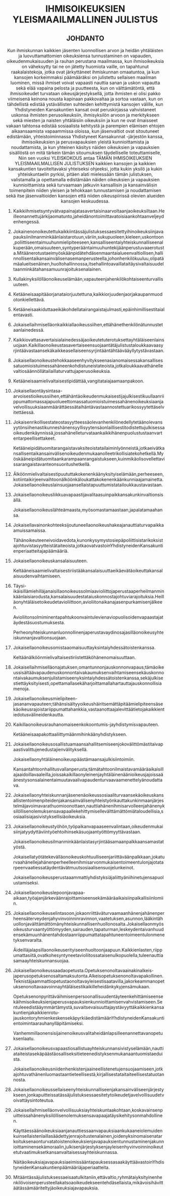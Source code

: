 <h1 align='center'>IHMISOIKEUKSIEN YLEISMAAILMALLINEN JULISTUS</h1>
<h2 align='center'>JOHDANTO</h2>
<p align='center'>Kun ihmiskunnan kaikkien jäsenten luonnollisen arvon ja heidän yhtäläisten ja luovuttamattomien oikeuksiensa tunnustaminen on vapauden, oikeudenmukaisuuden ja rauhan perustana maailmassa,
kun ihmisoikeuksia on väheksytty tai ne on jätetty huomiota vaille, on tapahtunut raakalaistekoja, jotka ovat järkyttäneet ihmiskunnan omaatuntoa, ja kun kansojen korkeimmaksi päämääräksi on julistettu sellaisen maailman luominen, missä ihmiset voivat vapaasti nauttia sanan ja uskon vapautta sekä elää vapaina pelosta ja puutteesta,
kun on välttämätöntä, että ihmisoikeudet turvataan oikeusjärjestyksellä, jotta ihmisten ei olisi pakko viimeisenä keinona nousta kapinaan pakkovaltaa ja sortoa vastaan,
kun on tähdellistä edistää ystävällisten suhteiden kehittymistä kansojen välille,
kun Yhdistyneiden Kansakuntien kansat ovat peruskirjassa vahvistaneet uskonsa ihmisten perusoikeuksiin, ihmisyksilön arvoon ja merkitykseen sekä miesten ja naisten yhtäläisiin oikeuksiin ja kun ne ovat ilmaisseet vakaan tahtonsa edistää sosiaalista kehitystä ja parempien elämisen ehtojen aikaansaamista vapaammissa oloissa,
kun jäsenvaltiot ovat sitoutuneet edistämään, yhteistoiminnassa Yhdistyneet Kansakunnat -järjestön kanssa, ihmisoikeuksien ja perusvapauksien yleistä kunnioittamista ja noudattamista, ja
kun yhteinen käsitys näiden oikeuksien ja vapauksien sisällöstä on mitä tärkein tämän sitoumuksen täydelliselle toteuttamiselle,
Niin sen vuoksi
YLEISKOKOUS
antaa TÄMÄN IHMISOIKEUKSIEN YLEISMAAILMALLISEN JULISTUKSEN kaikkien kansojen ja kaikkien kansakuntien tavoiteltavaksi yhteiseksi ohjeeksi, jotta kukin yksilö ja kukin yhteiskuntaelin pyrkisi, pitäen alati mielessään tämän julistuksen, valistamalla ja opettamalla edistämään näiden oikeuksien ja vapauksien kunnioittamista sekä turvaamaan jatkuvin kansallisin ja kansainvälisin toimenpitein niiden yleisen ja tehokkaan tunnustamisen ja noudattamisen sekä itse jäsenvaltioiden kansojen että niiden oikeuspiirissä olevien alueiden kansojen keskuudessa.</p>
<ol>
  <li>
    <p>Kaikkiihmisetsyntyvätvapainajatasavertaisinaarvoltaanjaoikeuksiltaan.Heilleonannettujärkijaomatunto,jaheidänontoimittavatoisiaankohtaanveljeydenhengessä.</p>
  </li>
  <li>
    <p>Jokainenonoikeutettukaikkiintässäjulistuksessaesitettyihinoikeuksiinjavapauksiinilmanminkäänlaistarotuun,väriin,sukupuoleen,kieleen,uskontoon,poliittiseentaimuuhunmielipiteeseen,kansalliseentaiyhteiskunnalliseenalkuperään,omaisuuteen,syntyperääntaimuuhuntekijäänperustuvaaerotusta.Mitäänerotustaeimyöskäänpidätehdäsenmaantaialueenvaltiollisen,hallinnollisentaikansainvälisenasemanperusteella,johonhenkilökuuluu,olipatämäalueitsenäinen,huoltohallinnossa,itsehallintoavaillataitäysivaltaisuudeltaanminkätahansamuunrajoituksenalainen.</p>
  </li>
  <li>
    <p>Kullakinyksilölläonoikeuselämään,vapauteenjahenkilökohtaiseenturvallisuuteen.</p>
  </li>
  <li>
    <p>Ketääneisaapitääorjanataiorjuutettuna,kaikkiorjuudenjaorjakaupanmuodotonkiellettävä.</p>
  </li>
  <li>
    <p>Ketääneisaakiduttaaeikäkohdellatairangaistajulmasti,epäinhimillisestitaialentavasti.</p>
  </li>
  <li>
    <p>Jokaisellaihmiselläonkaikkiallaoikeussiihen,ettähänethenkilönätunnustetaanlainedessä.</p>
  </li>
  <li>
    <p>Kaikkiovattasavertaisialainedessäjaoikeutetuterotuksettayhtäläiseenlainsuojaan.Kaikillaonoikeustasavertaiseensuojaantätäjulistustaloukkaavaasyrjintäävastaansekäkaikkeasellaiseensyrjintääntähtäävääyllytystävastaan.</p>
  </li>
  <li>
    <p>Jokaisellaonoikeustehokkaaseenhyvitykseenasianomaisessakansallisessatuomioistuimessahäneenkohdistuneistateoista,jotkaloukkaavathänellevaltiosäännöllätailaillaturvattujaperusoikeuksia.</p>
  </li>
  <li>
    <p>Ketääneisaamielivaltaisestipidättää,vangitataiajaamaanpakoon.</p>
  </li>
  <li>
    <p>Jokaisellaontäysintasa-arvoisestioikeussiihen,ettähäntäoikeudenmukaisestijajulkisestikuullaanriippumattomassajapuolueettomassatuomioistuimessahänenoikeuksiaanjavelvollisuuksiaanmäärättäessätaihäntävastaannostettuarikossyytettäselvitettäessä.</p>
  </li>
  <li>
    <p>Jokaisenrikollisestateostasyytteessäolevanhenkilönedellytetäänolevansyytönsiihenastikunneshänensyyllisyytensäonlaillisestitodistettujulkisessaoikeudenkäynnissä,jossahänelleturvataankaikkihänenpuolustustaanvartentarpeellisettakeet.</p>
    <p>Ketääneipidätuomitarangaistavaksiteoistatailaiminlyönneistä,jotkaeivätkansallisentaikansainvälisenoikeudenmukaanolleetrikollisiatekohetkellä.Myöskääneipidätuomitaankarampaanrangaistukseen,kuinmikäolisovellettavissarangaistavanteonsuoritushetkellä.</p>
  </li>
  <li>
    <p>Älköönmielivaltaisestipuututtakokenenkäänyksityiselämään,perheeseen,kotiintaikirjeenvaihtoonälköönkäloukattakokenenkäänkunniaajamainetta.Jokaisellaonoikeuslainsuojaansellaistapuuttumistatailoukkaustavastaan.</p>
  </li>
  <li>
    <p>Jokaisellaonoikeusliikkuavapaastijavalitaasuinpaikkansakunkinvaltionsisällä.</p>
    <p>Jokaisellaonoikeuslähteämaasta,myösomastamaastaan,japalatamaahansa.</p>
  </li>
  <li>
    <p>Jokaisellavainonkohteeksijoutuneellaonoikeushakeajanauttiaturvapaikkaamuissamaissa.</p>
    <p>Tähänoikeuteeneivoidavedota,kunonkysymystosiepäpoliittisistarikoksistajohtuvistasyytteistätaiteoista,jotkaovatvastoinYhdistyneidenKansakuntienperiaatteitajapäämääriä.</p>
  </li>
  <li>
    <p>Jokaisellaonoikeuskansalaisuuteen.</p>
    <p>Keltääneisaamielivaltaisestiriistääkansalaisuuttaeikäevätäoikeuttakansalaisuudenvaihtamiseen.</p>
  </li>
  <li>
    <p>Täysi-ikäisillämiehilläjanaisillaonoikeussolmiaavioliittojaperustaaperheilmanminkäänlaisiarodusta,kansalaisuudestataiuskonnostajohtuviarajoituksia.Heilläonyhtäläisetoikeudetavioliittoon,avioliitonaikanajasenpurkamisenjälkeen.</p>
    <p>Avioliitonsolmiminentapahtukoonvaintulevienaviopuolisoidenvapaastajatäydestäsuostumuksesta.</p>
    <p>Perheonyhteiskunnanluonnollinenjaperustavaydinosajasilläonoikeusyhteiskunnanjavaltionsuojaan.</p>
  </li>
  <li>
    <p>Jokaisellaonoikeusomistaaomaisuuttayksintaiyhdessätoistenkanssa.</p>
    <p>Keltäänälköönmielivaltaisestiriistettäköhänenomaisuuttaan.</p>
  </li>
  <li>
    <p>Jokaisellaihmiselläonajatuksen,omantunnonjauskonnonvapaus;tämäoikeussisältäävapaudenuskonnontaivakaumuksenvaihtamiseensekäuskonnontaivakaumuksenjulistamiseenyksintaiyhdessätoistenkanssa,sekäjulkisestiettäyksityisesti,opettamallasekäharjoittamallahartauttajauskonnollisiamenoja.</p>
  </li>
  <li>
    <p>Jokaisellaonoikeusmielipiteen-jasananvapauteen;tähänsisältyyoikeushäiritsemättäpitäämielipiteensäsekäoikeusrajoistariippumattahankkia,vastaanottaajalevittäätietojakaikkientiedotusvälineidenkautta.</p>
  </li>
  <li>
    <p>Kaikillaonoikeusrauhanomaiseenkokoontumis-jayhdistymisvapauteen.</p>
    <p>Ketääneisaapakottaaliittymäänmihinkäänyhdistykseen.</p>
  </li>
  <li>
    <p>Jokaisellaonoikeusosallistuamaansahallitsemiseenjokovälittömästitaivapaastivalittujenedustajienvälityksellä.</p>
    <p>Jokaisellaonyhtäläinenoikeuspäästämaansajulkisiintoimiin.</p>
    <p>Kansantahtoonhallitusvallanperusta;tämätahtoonilmaistavamääräaikaisillajaaidoillavaaleilla,joissakaikillaonyleinenjayhtäläinenäänioikeusjajoissaäänestysonsalainentaimuutavaalivapaudenturvaavaamenettelyänoudattava.</p>
  </li>
  <li>
    <p>Jokaisellaonyhteiskunnanjäsenenäoikeussosiaaliturvaansekäoikeuskansallistentoimenpiteidenjakansainvälisenyhteistyönkauttakunkinmaanjärjestelmäjavoimavarathuomioonottaen,nauttiahänenihmisarvolleenjahänenyksilöllisenolemuksensavapaallekehittymisellevälttämättömiätaloudellisia,sosiaalisiajasivistyksellisiäoikeuksia.</p>
  </li>
  <li>
    <p>Jokaisellaonoikeustyöhön,työpaikanvapaaseenvalintaan,oikeudenmukaisiinjatyydyttäviintyöehtoihinsekäsuojaantyöttömyyttävastaan.</p>
    <p>Jokaisellaonoikeusilmanminkäänlaistasyrjintääsamaanpalkkaansamastatyöstä.</p>
    <p>Jokaisellatyötätekevälläonoikeuskohtuulliseenjariittäväänpalkkaan,jokaturvaahänellejahänenperheelleenihmisarvonmukaisentoimeentulonjajotatarpeenvaatiessatäydentävätmuutsosiaalisensuojelunkeinot.</p>
    <p>Jokaisellaonoikeusperustaaammattiyhdistyksiäjaliittyäniihinetujensapuolustamiseksi.</p>
  </li>
  <li>
    <p>Jokaisellaonoikeuslepoonjavapaa-aikaan,työajanjärkeväänrajoittamiseensekämääräaikaisiinpalkallisiinlomiin.</p>
  </li>
  <li>
    <p>Jokaisellaonoikeuselintasoon,jokaonriittäväturvaamaanhänenjahänenperheensäterveydenjahyvinvoinninravinnon,vaatetuksen,asunnon,lääkintähuollonjavälttämättömänyhteiskunnallisenhuollonosalta.Jokaisellaonmyösoikeusturvaantyöttömyyden,sairauden,tapaturman,leskeydentaivanhuudensekämuunhänentahdostaanriippumattatapahtuneentoimeentulonmenetyksenvaralta.</p>
    <p>Äideilläjalapsillaonoikeuserityiseenhuoltoonjaapuun.Kaikkienlasten,riippumattasiitä,ovatkohesyntyneetavioliitossataisenulkopuolella,tuleenauttiasamaayhteiskunnansuojaa.</p>
  </li>
  <li>
    <p>Jokaisellaonoikeussaadaopetusta.Opetuksenonoltavaainakinalkeis-japerusopetuksenosaltamaksutonta.Alkeisopetuksenonoltavapakollinen.Teknistäjaammattiopetustaonoltavayleisestisaatavilla,jakorkeammanopetuksenonoltavaavoinnayhtäläisestikaikilleheidänkykyjensämukaan.</p>
    <p>Opetuksenonpyrittäväihmisenpersoonallisuudentäyteenkehittämiseensekäihmisoikeuksienjaperusvapauksienkunnioittamisenvahvistamiseen.Sentuleeedistääymmärtämystä,suvaitsevaisuuttajaystävyyttäkaikkienkansakuntienjakaikkienrotu-jauskontoryhmienkeskensekäpyrkiäedistämäänYhdistyneidenKansakuntientoimintaarauhanylläpitämiseksi.</p>
    <p>Vanhemmillaonensisijainenoikeusvalitaheidänlapsilleenannettavanopetuksenlaatu.</p>
  </li>
  <li>
    <p>Jokaisellaonoikeusvapaastiosallistuayhteiskunnansivistyselämään,nauttiataiteistasekäpäästäosalliseksitieteenedistyksenmukanaantuomistaeduista.</p>
    <p>Jokaisellaonoikeusniidenhenkistenjaaineellistenetujensuojaamiseen,jotkajohtuvathänenluomastaantieteellisestä,kirjallisestataitaiteellisestatuotannosta.</p>
  </li>
  <li>
    <p>Jokaisellaonoikeussellaiseenyhteiskunnalliseenjakansainväliseenjärjestykseen,jonkapuitteissatässäjulistuksessaesitetytoikeudetjavelvollisuudetvoivattäysintoteutua.</p>
  </li>
  <li>
    <p>Jokaisellaihmiselläonvelvollisuuksiayhteiskuntaakohtaan,koskavainsenpuitteissahänenyksilöllisenolemuksensavapaajatäysikehitysonmahdollinen.</p>
    <p>Käyttäessäänoikeuksiaanjanauttiessaanvapauksiaankukaaneiolemuidenkuinsellaistenlaillasäädettyjenrajoitustenalainen,joidenyksinomaisenatarkoituksenaonturvatatoistenoikeuksienjavapauksientunnustaminenjakunnioittaminensekämoraalin,julkisenjärjestyksenjayleisenhyvinvoinninoikeutetutvaatimuksetkansanvaltaisessayhteiskunnassa.</p>
    <p>NäitäoikeuksiajavapauksiaeimissääntapauksessasaakäyttäävastoinYhdistyneidenKansakuntienpäämääriäjaperiaatteita.</p>
  </li>
  <li>
    <p>Mitääntässäjulistuksessaeisaatulkitaniin,ettävaltio,ryhmätaiyksityinenhenkilövoisenperusteellakatsoaoikeudekseentehdäsellaista,mikävoisihävittäätässämääriteltyjäoikeuksiajavapauksia.</p>
  </li>
</ol>